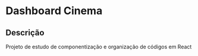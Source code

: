 # Dashboard Cinema

## Descrição
Projeto de estudo de componentização e organização de códigos em React